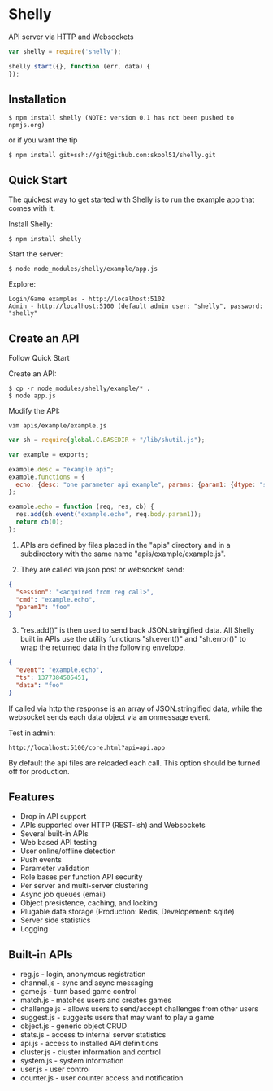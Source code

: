 Shelly
======

  API server via HTTP and Websockets

```js
var shelly = require('shelly');

shelly.start({}, function (err, data) {
});
```

## Installation

    $ npm install shelly (NOTE: version 0.1 has not been pushed to npmjs.org)
    
 or if you want the tip

    $ npm install git+ssh://git@github.com:skool51/shelly.git
  

## Quick Start

 The quickest way to get started with Shelly is to run the example app that comes with it.

 Install Shelly:

    $ npm install shelly

 Start the server:

    $ node node_modules/shelly/example/app.js
    
 Explore:
 
    Login/Game examples - http://localhost:5102
    Admin - http://localhost:5100 (default admin user: "shelly", password: "shelly"
    
## Create an API

 Follow Quick Start
 
 Create an API:
 
    $ cp -r node_modules/shelly/example/* .
    $ node app.js
    
 Modify the API:
 
    vim apis/example/example.js
    
```js
var sh = require(global.C.BASEDIR + "/lib/shutil.js");

var example = exports;

example.desc = "example api";
example.functions = {
  echo: {desc: "one parameter api example", params: {param1: {dtype: "string"}}, security: []}
};

example.echo = function (req, res, cb) {
  res.add(sh.event("example.echo", req.body.param1));
  return cb(0);
};
```

1. APIs are defined by files placed in the "apis" directory and in a subdirectory with the same name "apis/example/example.js".

2. They are called via json post or websocket send:

```json
{
  "session": "<acquired from reg call>",
  "cmd": "example.echo",
  "param1": "foo"
}
````

3. "res.add()" is then used to send back JSON.stringified data.  All Shelly built in APIs use the utility functions "sh.event()" and "sh.error()" to wrap the returned data in the following envelope.

```json
{
  "event": "example.echo",
  "ts": 1377384505451,
  "data": "foo"
}
```

If called via http the response is an array of JSON.stringified data, while the websocket sends each data object via an onmessage event.
    
 Test in admin:
 
    http://localhost:5100/core.html?api=api.app

By default the api files are reloaded each call.  This option should be turned off for production.

## Features

  * Drop in API support
  * APIs supported over HTTP (REST-ish) and Websockets
  * Several built-in APIs
  * Web based API testing
  * User online/offline detection
  * Push events
  * Parameter validation
  * Role bases per function API security
  * Per server and multi-server clustering
  * Async job queues (email)
  * Object presistence, caching, and locking
  * Plugable data storage (Production: Redis, Developement: sqlite)
  * Server side statistics
  * Logging

## Built-in APIs
  * reg.js - login, anonymous registration
  * channel.js - sync and async messaging
  * game.js - turn based game control
  * match.js - matches users and creates games
  * challenge.js - allows users to send/accept challenges from other users
  * suggest.js - suggests users that may want to play a game
  * object.js - generic object CRUD
  * stats.js - access to internal server statistics
  * api.js - access to installed API definitions
  * cluster.js - cluster information and control
  * system.js - system information
  * user.js - user control
  * counter.js - user counter access and notification
